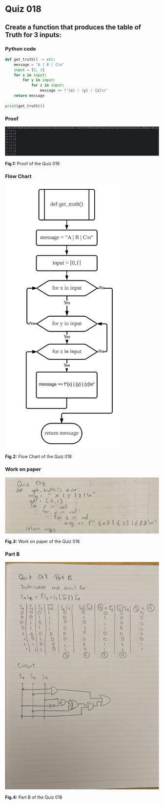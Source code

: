 # Quiz 018
## Create a function that produces the table of Truth for 3 inputs:
### Python code
```.py
def get_truth() -> str:
    message = "A | B | C\n"
    input = [0, 1]
    for x in input:
        for y in input:
            for z in input:
                message += f"{x} | {y} | {z}\n"
    return message

print(get_truth())
```

### Proof
![Quiz_018_Proof_Image.png](Quiz_018_Proof_Image.png)

**Fig.1:** Proof of the Quiz 018

### Flow Chart
![Quiz_018_Flow_Chart.png](Quiz_018_Flow_Chart.png)

**Fig.2:** Flow Chart of the Quiz 018

### Work on paper
![Quiz_018_Work_Paper.jpeg](Quiz_018_Work_Paper.jpeg)

**Fig.3:** Work on paper of the Quiz 018

### Part B
![Quiz_018_Part_B.jpeg](Quiz_018_Part_B.jpeg)

**Fig.4:** Part B of the Quiz 018